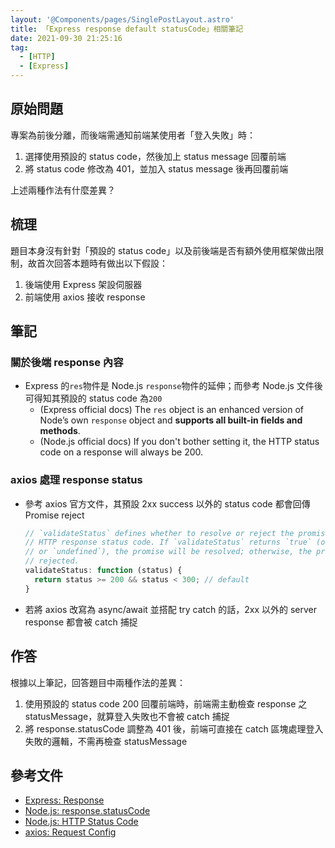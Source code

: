 ```yaml
---
layout: '@Components/pages/SinglePostLayout.astro'
title: 「Express response default statusCode」相關筆記
date: 2021-09-30 21:25:16
tag:
  - [HTTP]
  - [Express]
---
```


## 原始問題

專案為前後分離，而後端需通知前端某使用者「登入失敗」時：

1. 選擇使用預設的 status code，然後加上 status message 回覆前端
1. 將 status code 修改為 401，並加入 status message 後再回覆前端

上述兩種作法有什麼差異？

## 梳理

題目本身沒有針對「預設的 status code」以及前後端是否有額外使用框架做出限制，故首次回答本題時有做出以下假設：

1. 後端使用 Express 架設伺服器
1. 前端使用 axios 接收 response

## 筆記

### 關於後端 response 內容

- Express 的`res`物件是 Node.js `response`物件的延伸；而參考 Node.js 文件後可得知其預設的 status code 為`200`
  - (Express official docs) The `res` object is an enhanced version of Node’s own `response` object and **supports all built-in fields and methods**.
  - (Node.js official docs) If you don't bother setting it, the HTTP status code on a response will always be 200.

### axios 處理 response status

- 參考 axios 官方文件，其預設 2xx success 以外的 status code 都會回傳 Promise reject
  ```js
  // `validateStatus` defines whether to resolve or reject the promise for a given
  // HTTP response status code. If `validateStatus` returns `true` (or is set to `null`
  // or `undefined`), the promise will be resolved; otherwise, the promise will be
  // rejected.
  validateStatus: function (status) {
    return status >= 200 && status < 300; // default
  }
  ```
- 若將 axios 改寫為 async/await 並搭配 try catch 的話，2xx 以外的 server response 都會被 catch 捕捉

## 作答

根據以上筆記，回答題目中兩種作法的差異：

1. 使用預設的 status code 200 回覆前端時，前端需主動檢查 response 之 statusMessage，就算登入失敗也不會被 catch 捕捉
1. 將 response.statusCode 調整為 401 後，前端可直接在 catch 區塊處理登入失敗的邏輯，不需再檢查 statusMessage

## 參考文件

- [Express: Response](https://expressjs.com/en/api.html#res)
- [Node.js: response.statusCode](https://nodejs.org/api/http.html#http_response_statuscode)
- [Node.js: HTTP Status Code](https://nodejs.org/en/docs/guides/anatomy-of-an-http-transaction/#http-status-code)
- [axios: Request Config](https://github.com/axios/axios#request-config)
